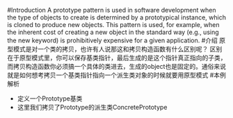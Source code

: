 #Introduction
A prototype pattern is used in software development when the type of objects to create is determined by a prototypical instance, which is cloned to produce new objects. This pattern is used, for example, when the inherent cost of creating a new object in the standard way (e.g., using the new keyword) is prohibitively expensive for a given application.
#介绍
原型模式是对一个类的拷贝，也许有人说那这和拷贝构造函数有什么区别呢？
区别在于原型模式里，你可以保存基类指针，最后生成的是这个指针真正指向的子类，而拷贝构造函数你必须搞一个具体的类进去，生成的object也是固定的。通俗来说就是如何想考拷贝一个基类指针指向一个派生类对象的时候就要用原型模式
#本例解析
* 定义一个Prototype基类
* 这里我们拷贝了Prototype的派生类ConcretePrototype

